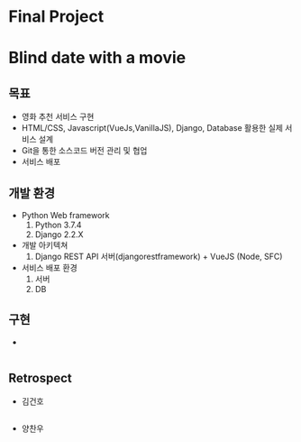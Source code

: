 # Final Project
# Blind date with a movie

## 목표
- 영화 추천 서비스 구현
- HTML/CSS, Javascript(VueJs,VanillaJS), Django, Database 활용한 실제 서비스 설계
- Git을 통한 소스코드 버전 관리 및 협업
- 서비스 배포


## 개발 환경
- Python Web framework 
   1. Python 3.7.4
   2. Django 2.2.X
- 개발 아키텍쳐
   1. Django REST API 서버(djangorestframework) + VueJS (Node, SFC)
- 서비스 배포 환경
    1. 서버
    2. DB


## 구현
-
```
```


## Retrospect
- 김건호
```
```
- 양찬우
```
```